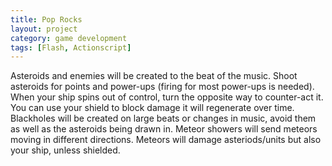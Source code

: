 ```yaml
---
title: Pop Rocks
layout: project
category: game development
tags: [Flash, Actionscript]
---
```

Asteroids and enemies will be created to the beat of the music. Shoot asteroids for points and
power-ups (firing for most power-ups is needed). When your ship spins out of control, turn the
opposite way to counter-act it. You can use your shield to block damage it will regenerate over
time. Blackholes will be created on large beats or changes in music, avoid them as well as the
asteroids being drawn in. Meteor showers will send meteors moving in different directions. Meteors
will damage asteriods/units but also your ship, unless shielded.
